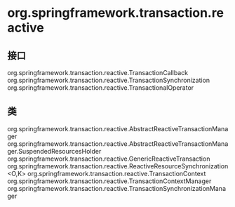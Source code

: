 # org.springframework.transaction.reactive

## 接口

org.springframework.transaction.reactive.TransactionCallback<T>
org.springframework.transaction.reactive.TransactionSynchronization
org.springframework.transaction.reactive.TransactionalOperator

## 类

org.springframework.transaction.reactive.AbstractReactiveTransactionManager
org.springframework.transaction.reactive.AbstractReactiveTransactionManager.SuspendedResourcesHolder
org.springframework.transaction.reactive.GenericReactiveTransaction
org.springframework.transaction.reactive.ReactiveResourceSynchronization<O,K>
org.springframework.transaction.reactive.TransactionContext
org.springframework.transaction.reactive.TransactionContextManager
org.springframework.transaction.reactive.TransactionSynchronizationManager




